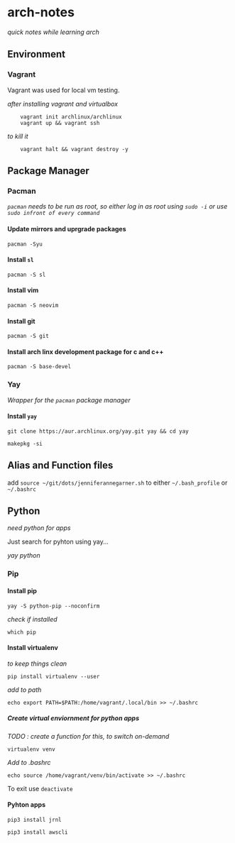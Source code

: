 # arch-notes

_quick notes while learning arch_

## Environment

### Vagrant

Vagrant was used for local vm testing.

_after installing vagrant and virtualbox_

		vagrant init archlinux/archlinux
		vagrant up && vagrant ssh

_to kill it_

		vagrant halt && vagrant destroy -y


## Package Manager

### Pacman 

_`pacman` needs to be run as root, so either log in as root using `sudo -i` or use `sudo infront of every command`_

#### Update mirrors and uprgrade packages
`pacman -Syu`

#### Install `sl`
`pacman -S sl`

#### Install vim

`pacman -S neovim`

#### Install git
`pacman -S git`

#### Install arch linx development package for c and c++
`pacman -S base-devel`

### Yay

_Wrapper for the `pacman` package manager_

#### Install `yay`

`git clone https://aur.archlinux.org/yay.git yay && cd yay`

`makepkg -si`

## Alias and Function files

add `source ~/git/dots/jenniferannegarner.sh` to either `~/.bash_profile` or `~/.bashrc`

## Python

_need python for apps_

Just search for pyhton using yay...

_yay python_

### Pip

#### Install pip

`yay -S python-pip --noconfirm`

_check if installed_

`which pip`

#### Install virtualenv

_to keep things clean_

`pip install virtualenv --user`

_add to path_

`echo export PATH=$PATH:/home/vagrant/.local/bin >> ~/.bashrc`

##### Create virtual enviornment for python apps

_TODO : create a function for this, to switch on-demand_

`virtualenv venv`

_Add to .bashrc_

`echo source /home/vagrant/venv/bin/activate >> ~/.bashrc`

To exit use `deactivate`

#### Pyhton apps

`pip3 install jrnl`

`pip3 install awscli`
